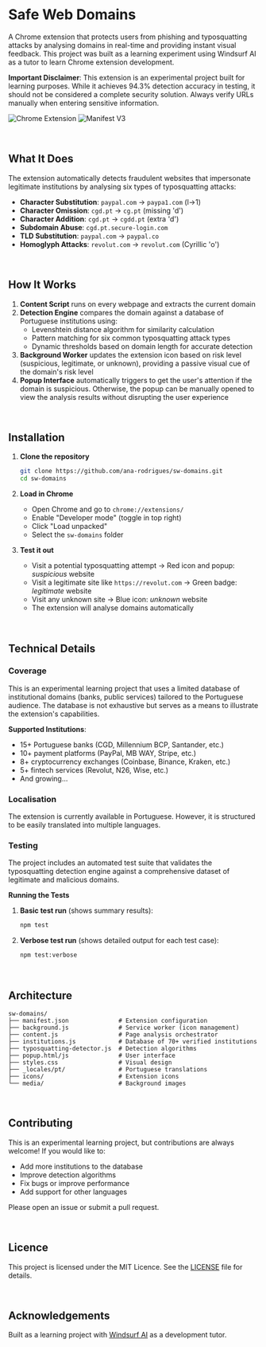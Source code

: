 # Safe Web Domains

A Chrome extension that protects users from phishing and typosquatting attacks by analysing domains in real-time and providing instant visual feedback. This project was built as a learning experiment using Windsurf AI as a tutor to learn Chrome extension development.

**Important Disclaimer**: This extension is an experimental project built for learning purposes. While it achieves 94.3% detection accuracy in testing, it should not be considered a complete security solution. Always verify URLs manually when entering sensitive information.

![Chrome Extension](https://img.shields.io/badge/Chrome-Extension-blue?logo=googlechrome)
![Manifest V3](https://img.shields.io/badge/Manifest-V3-green)

&nbsp;

## What It Does

The extension automatically detects fraudulent websites that impersonate legitimate institutions by analysing six types of typosquatting attacks:

- **Character Substitution**: `paypal.com` → `paypa1.com` (l→1)
- **Character Omission**: `cgd.pt` → `cg.pt` (missing 'd')
- **Character Addition**: `cgd.pt` → `cgdd.pt` (extra 'd')
- **Subdomain Abuse**: `cgd.pt.secure-login.com`
- **TLD Substitution**: `paypal.com` → `paypal.co`
- **Homoglyph Attacks**: `revolut.com` → `revоlut.com` (Cyrillic 'о')

&nbsp;

## How It Works

1. **Content Script** runs on every webpage and extracts the current domain
2. **Detection Engine** compares the domain against a database of Portuguese institutions using:
   - Levenshtein distance algorithm for similarity calculation
   - Pattern matching for six common typosquatting attack types
   - Dynamic thresholds based on domain length for accurate detection
3. **Background Worker** updates the extension icon based on risk level (suspicious, legitimate, or unknown), providing a passive visual cue of the domain's risk level
4. **Popup Interface** automatically triggers to get the user's attention if the domain is suspicious. Otherwise, the popup can be manually opened to view the analysis results without disrupting the user experience

&nbsp;

## Installation

1. **Clone the repository**
   ```bash
   git clone https://github.com/ana-rodrigues/sw-domains.git
   cd sw-domains
   ```

2. **Load in Chrome**
   - Open Chrome and go to `chrome://extensions/`
   - Enable "Developer mode" (toggle in top right)
   - Click "Load unpacked"
   - Select the `sw-domains` folder

3. **Test it out**
   - Visit a potential typosquatting attempt → Red icon and popup: _suspicious_ website
   - Visit a legitimate site like `https://revolut.com` → Green badge: _legitimate_ website
   - Visit any unknown site → Blue icon: _unknown_ website
   - The extension will analyse domains automatically

&nbsp;

## Technical Details

### Coverage

This is an experimental learning project that uses a limited database of institutional domains (banks, public services) tailored to the Portuguese audience. The database is not exhaustive but serves as a means to illustrate the extension's capabilities.

**Supported Institutions**:
- 15+ Portuguese banks (CGD, Millennium BCP, Santander, etc.)
- 10+ payment platforms (PayPal, MB WAY, Stripe, etc.)
- 8+ cryptocurrency exchanges (Coinbase, Binance, Kraken, etc.)
- 5+ fintech services (Revolut, N26, Wise, etc.)
- And growing...

### Localisation

The extension is currently available in Portuguese. However, it is structured to be easily translated into multiple languages.

### Testing

The project includes an automated test suite that validates the typosquatting detection engine against a comprehensive dataset of legitimate and malicious domains.

**Running the Tests**

1. **Basic test run** (shows summary results):
   ```bash
   npm test
   ```

2. **Verbose test run** (shows detailed output for each test case):
   ```bash
   npm test:verbose
   ```

&nbsp;

## Architecture

```
sw-domains/
├── manifest.json              # Extension configuration
├── background.js              # Service worker (icon management)
├── content.js                 # Page analysis orchestrator
├── institutions.js            # Database of 70+ verified institutions
├── typosquatting-detector.js  # Detection algorithms
├── popup.html/js              # User interface
├── styles.css                 # Visual design
├── _locales/pt/               # Portuguese translations
├── icons/                     # Extension icons
└── media/                     # Background images
```

&nbsp;

## Contributing

This is an experimental learning project, but contributions are always welcome! If you would like to:

- Add more institutions to the database
- Improve detection algorithms
- Fix bugs or improve performance
- Add support for other languages

Please open an issue or submit a pull request.

&nbsp;

## Licence

This project is licensed under the MIT Licence. See the [LICENSE](LICENSE) file for details.

&nbsp;

## Acknowledgements

Built as a learning project with [Windsurf AI](https://codeium.com/windsurf) as a development tutor.
